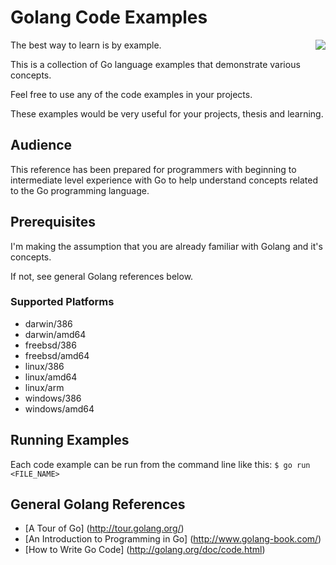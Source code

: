 # Golang Code Examples

<img align="right" src="https://github.com/l3x/golang-code-examples/blob/master/golang-gopher.png">

The best way to learn is by example.  

This is a collection of Go language examples that demonstrate various concepts.

Feel free to use any of the code examples in your projects.

These examples would be very useful for your projects, thesis and learning.

## Audience

This reference has been prepared for programmers with beginning to intermediate level experience with Go to help understand concepts related to the Go programming language.

## Prerequisites

I'm making the assumption that you are already familiar with Golang and it's concepts.  

If not, see general Golang references below.

### Supported Platforms
* darwin/386
* darwin/amd64
* freebsd/386
* freebsd/amd64
* linux/386
* linux/amd64
* linux/arm
* windows/386
* windows/amd64

## Running Examples

Each code example can be run from the command line like this:  ```$ go run <FILE_NAME>```

## General Golang References

* [A Tour of Go] (http://tour.golang.org/) 
* [An Introduction to Programming in Go] (http://www.golang-book.com/)
* [How to Write Go Code] (http://golang.org/doc/code.html)

